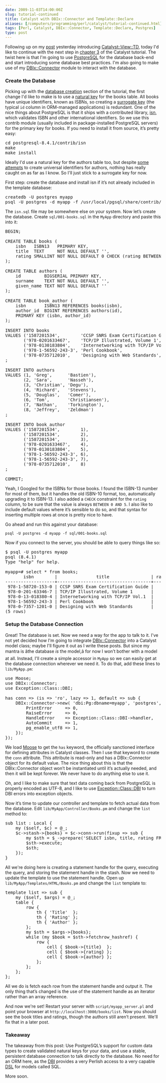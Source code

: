 ```yaml
--- 
date: 2009-11-03T14:00:00Z
slug: tutorial-continued
title: Catalyst with DBIx::Connector and Template::Declare
aliases: [/computers/programming/perl/catalyst/tutorial-continued.html]
tags: [Perl, Catalyst, DBIx::Connector, Template::Declare, Postgres]
type: post
---
```


<p>Following up on my <a href="/computers/programming/perl/catalyst/catalyst-view-td.html" title="Create Catalyst Views with Template::Declare">post</a> yesterday introducing <a href="http://search.cpan.org/perldoc?Catalyst::View::TD" title="Catalyst::View::TD on CPAN">Catalyst::View::TD</a>, today I'd like to continue with the next step in <a href="http://search.cpan.org/perldoc?Catalyst::Manual::Tutorial::03_MoreCatalystBasics" title="Catalyst Tutorial - Chapter 3: More Catalyst Application Development Basics">chapter 3</a> of the Catalyst tutorial. The twist here is that I'm going to use <a href="http://www.postgresql.org/" title="PostgreSQL: The world's most advanced open source database">PostgreSQL</a> for the database back-end and start introducing some database best practices. I'm also going to make use of my <a href="http://search.cpan.org/perldoc?DBIx::Connector" title="DBIx::Connector on CPAN">DBIx::Connector</a> module to interact with the database.</p>

<h3>Create the Database</h3>

<p>Picking up with the <a href="http://search.cpan.org/perldoc?Catalyst::Manual::Tutorial::03_MoreCatalystBasics#CREATE_A_SQLITE_DATABASE" title="Create a SQLite Database">database creation</a> section of the tutorial, the first change I'd like to make is to use a <a href="https://en.wikipedia.org/wiki/Natural_key" title="Wikipedia: âNatural Keyâ">natural key</a> for the books table. All books have unique identifiers, known as ISBNs, so creating a <a href="https://en.wikipedia.org/wiki/Surrogate_key" title="Wikipedia: âSurrogate Keyâ">surrogate key</a> (the typical <code>id</code> column in ORM-managed applications) is redundant. One of the nice things about PostgreSQL is that it ships with a contributed library, <a href="http://www.postgresql.org/docs/current/static/isn.html" title="PostgreSQL Documentation: âisnâ">isn</a>, which validates ISBN and other international identifiers. So we use this contrib module (usually included in package-installed PostgreSQL servers) for the primary key for books. If you need to install it from source, it’s pretty easy:</p>

<pre>
cd postgresql-8.4.1/contrib/isn
make
make install
</pre>


<p>Ideally I'd use a natural key for the authors table too, but despite <a href="http://dlist.sir.arizona.edu/1716/" title="The Universal Author Identifier System (UAI_Sys)">some attempts</a> to create universal identifiers for authors, nothing has really caught on as far as I know. So I'll just stick to a surrogate key for now.</p>

<p>First step: create the database and install isn if it’s not already included in the template database:</p>

<pre>
createdb -U postgres myapp
psql -U postgres -d myapp -f /usr/local/pgsql/share/contrib/isn.sql
</pre>


<p>The <code>isn.sql</code> file may be somewhere else on your system. Now let’s create the database. Create <code>sql/001-books.sql</code> in the <code>MyApp</code> directory and paste this into it:</p>

<pre>
BEGIN;

CREATE TABLE books (
    isbn   ISBN13   PRIMARY KEY,
    title  TEXT     NOT NULL DEFAULT &#x27;&#x27;,
    rating SMALLINT NOT NULL DEFAULT 0 CHECK (rating BETWEEN 0 AND 5)
);

CREATE TABLE authors (
    id         BIGSERIAL PRIMARY KEY,
    surname    TEXT NOT NULL DEFAULT &#x27;&#x27;,
    given_name TEXT NOT NULL DEFAULT &#x27;&#x27;
);

CREATE TABLE book_author (
    isbn       ISBN13 REFERENCES books(isbn),
    author_id  BIGINT REFERENCES authors(id),
    PRIMARY KEY (isbn, author_id)
);

INSERT INTO books
VALUES (&#x27;1587201534&#x27;,        &#x27;CCSP SNRS Exam Certification Guide&#x27;, 5),
       (&#x27;978-0201633467&#x27;,    &#x27;TCP/IP Illustrated, Volume 1&#x27;,       5),
       (&#x27;978-0130183804&#x27;,    &#x27;Internetworking with TCP/IP Vol.1&#x27;,  4),
       (&#x27;978-1-56592-243-3&#x27;, &#x27;Perl Cookbook&#x27;,                      5),
       (&#x27;978-0735712010&#x27;,    &#x27;Designing with Web Standards&#x27;,       5)
;

INSERT INTO authors
VALUES (1, &#x27;Greg&#x27;,      &#x27;Bastien&#x27;),
       (2, &#x27;Sara&#x27;,      &#x27;Nasseh&#x27;),
       (3, &#x27;Christian&#x27;, &#x27;Degu&#x27;),
       (4, &#x27;Richard&#x27;,   &#x27;Stevens&#x27;),
       (5, &#x27;Douglas&#x27;,   &#x27;Comer&#x27;),
       (6, &#x27;Tom&#x27;,       &#x27;Christiansen&#x27;),
       (7, &#x27;Nathan&#x27;,    &#x27;Torkington&#x27;),
       (8, &#x27;Jeffrey&#x27;,   &#x27;Zeldman&#x27;)
;

INSERT INTO book_author
VALUES (&#x27;1587201534&#x27;,        1),
       (&#x27;1587201534&#x27;,        2),
       (&#x27;1587201534&#x27;,        3),
       (&#x27;978-0201633467&#x27;,    4),
       (&#x27;978-0130183804&#x27;,    5),
       (&#x27;978-1-56592-243-3&#x27;, 6),
       (&#x27;978-1-56592-243-3&#x27;, 7),
       (&#x27;978-0735712010&#x27;,    8)
;

COMMIT;
</pre>


<p>Yeah, I Googled for the ISBNs for those books. I found the ISBN-13 number for most of them, but it handles the old ISBN-10 format, too, automatically upgrading it to ISBN-13. I also added a <code>CHECK</code> constraint for the <code>rating</code> column, to be sure that the value is always <code>BETWEEN 0 AND 5</code>. I also like to include default values where it’s sensible to do so, and that syntax for inserting multiple rows at once is pretty nice to have.</p>

<p>Go ahead and run this against your database:</p>

<pre><code>psql -U postgres -d myapp -f sql/001-books.sql
</code></pre>

<p>Now if you connect to the server, you should be able to query things like so:</p>

<pre>
$ psql -U postgres myapp
psql (8.4.1)
Type &quot;help&quot; for help.

myapp=# select * from books;
       isbn        |               title                | rating 
&#x2d;&#x2d;&#x2d;&#x2d;&#x2d;&#x2d;&#x2d;&#x2d;&#x2d;&#x2d;&#x2d;&#x2d;&#x2d;&#x2d;&#x2d;&#x2d;&#x2d;&#x2d;&#x2d;+&#x2d;&#x2d;&#x2d;&#x2d;&#x2d;&#x2d;&#x2d;&#x2d;&#x2d;&#x2d;&#x2d;&#x2d;&#x2d;&#x2d;&#x2d;&#x2d;&#x2d;&#x2d;&#x2d;&#x2d;&#x2d;&#x2d;&#x2d;&#x2d;&#x2d;&#x2d;&#x2d;&#x2d;&#x2d;&#x2d;&#x2d;&#x2d;&#x2d;&#x2d;&#x2d;&#x2d;+&#x2d;&#x2d;&#x2d;&#x2d;&#x2d;&#x2d;&#x2d;&#x2d;
 978-1-58720-153-0 | CCSP SNRS Exam Certification Guide |      5
 978-0-201-63346-7 | TCP/IP Illustrated, Volume 1       |      5
 978-0-13-018380-4 | Internetworking with TCP/IP Vol.1  |      4
 978-1-56592-243-3 | Perl Cookbook                      |      5
 978-0-7357-1201-0 | Designing with Web Standards       |      5
(5 rows)
</pre>


<h3>Setup the Database Connection</h3>

<p>Great! The database is set. Now we need a way for the app to talk to it. I've not yet decided how I'm going to integrate <a href="http://search.cpan.org/perldoc?DBIx::Connector" title="DBIx::Connector on CPAN">DBIx::Connector</a> into a Catalyst model class; maybe I'll figure it out as I write these posts. But since my mantra is âthe database <em>is</em> the model,â for now I won’t bother with a model at all. Instead, I'll create a simple accessor in <code>MyApp</code> so we can easily get at the database connection wherever we need it. To do that, add these lines to <code>lib/MyApp.pm</code>:</p>

<pre>
use Moose;
use DBIx::Connector;
use Exception::Class::DBI;

has conn =&gt; (is =&gt; &#x27;ro&#x27;, lazy =&gt; 1, default =&gt; sub {
    DBIx::Connector-&gt;new( &#x27;dbi:Pg:dbname=myapp&#x27;, &#x27;postgres&#x27;, &#x27;&#x27;, {
        PrintError     =&gt; 0,
        RaiseError     =&gt; 0,
        HandleError    =&gt; Exception::Class::DBI-&gt;handler,
        AutoCommit     =&gt; 1,
        pg_enable_utf8 =&gt; 1,
    });
});
</pre>


<p>We load <a href="http://search.cpan.org/perldoc?Moose" title="Moose on CPAN">Moose</a> to get the <code>has</code> keyword, the officially sanctioned interface for defining attributes in Catalyst classes. Then I use that keyword to create the <code>conn</code> attribute. This attribute is read-only and has a DBIx::Connector object for its default value. The nice thing about this is that the DBIx::Connector object won’t be instantiated until it’s actually needed, and then it will be kept forever. We never have to do anything else to use it.</p>

<p>Oh, and I like to make sure that text data coming back from PostgreSQL is properly encoded as UTF-8, and I like to use <a href="http://search.cpan.org/perldoc?Exception::Class::DBI" title="Exception::Class::DBI on CPAN">Exception::Class::DBI</a> to turn DBI errors into exception objects.</p>

<p>Now it’s time to update our controller and template to fetch actual data from the database. Edit <code>lib/MyApp/Controller/Books.pm</code> and change the <code>list</code> method to:</p>

<pre>
sub list : Local {
    my ($self, $c) = @_;
    $c-&gt;stash-&gt;{books} = $c-&gt;conn-&gt;run(fixup =&gt; sub {
        my $sth = $_-&gt;prepare(&#x27;SELECT isbn, title, rating FROM books&#x27;);
        $sth-&gt;execute;
        $sth;
    });
}
</pre>


<p>All we're doing here is creating a statement handle for the query, executing the query, and storing the statement handle in the stash. Now we need to update the template to use the statement handle. Open up <code>lib/MyApp/Templates/HTML/Books.pm</code> and change the <code>list</code> template to:</p>

<pre>
template list =&gt; sub {
    my ($self, $args) = @_;
    table {
        row {
            th { &#x27;Title&#x27;  };
            th { &#x27;Rating&#x27; };
            th { &#x27;Author&#x27; };
        };
        my $sth = $args-&gt;{books};
        while (my $book = $sth-&gt;fetchrow_hashref) {
            row {
                cell { $book-&gt;{title}  };
                cell { $book-&gt;{rating} };
                cell { $book-&gt;{author} };
            };
        };
    };
};
</pre>


<p>All we do is fetch each row from the statement handle and output it. The only thing that’s changed is the use of the statement handle as an iterator rather than an array reference.</p>

<p>And now we're set! Restart your server with <code>script/myapp_server.pl</code> and point your browser at <code>http://localhost:3000/books/list</code>. Now you should see the book titles and ratings, though the authors still aren’t present. We'll fix that in a later post.</p>

<h3>Takeaway</h3>

<p>The takeaway from this post: Use PostgreSQL’s support for custom data types to create validated natural keys for your data, and use a stable, persistent database connection to talk directly to the database. No need for an ORM here, as the <a href="http://search.cpan.org/perldoc?DBI" title="The DBI on CPAN">DBI</a> provides a very Perlish access to a very capable <a href="https://en.wikipedia.org/wiki/Domain-specific_language" title="Wikipedia: âDomain-Specific Languageâ">DSL</a> for models called SQL.</p>

<p>More soon.</p>
